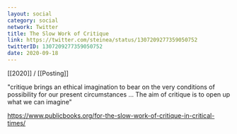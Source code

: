 ```yaml
---
layout: social
category: social
network: Twitter
title: The Slow Work of Critique
link: https://twitter.com/steinea/status/1307209277359050752
twitterID: 1307209277359050752
date: 2020-09-18
---
```


[[2020]] / [[Posting]]

"critique brings an ethical imagination to bear on the very conditions of possibility for our present circumstances ... The aim of critique is to open up what we can imagine"

<https://www.publicbooks.org/for-the-slow-work-of-critique-in-critical-times/>
